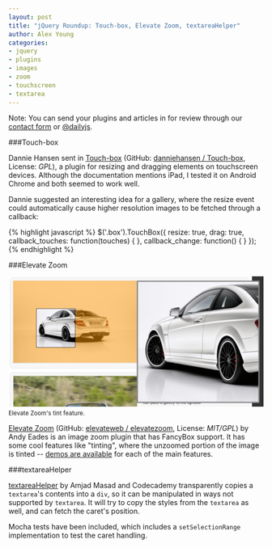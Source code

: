 ```yaml
---
layout: post
title: "jQuery Roundup: Touch-box, Elevate Zoom, textareaHelper"
author: Alex Young
categories:
- jquery
- plugins
- images
- zoom
- touchscreen
- textarea
---
```


<div class="intro">
Note: You can send your plugins and articles in for review through our <a href="/contact.html">contact form</a> or <a href="http://twitter.com/dailyjs">@dailyjs</a>.
</div>

###Touch-box

Dannie Hansen sent in [Touch-box](http://danniehansen.com/touch_box/) (GitHub: [danniehansen / Touch-box](https://github.com/danniehansen/Touch-box), License: _GPL_), a plugin for resizing and dragging elements on touchscreen devices.  Although the documentation mentions iPad, I tested it on Android Chrome and both seemed to work well.

Dannie suggested an interesting idea for a gallery, where the resize event could automatically cause higher resolution images to be fetched through a callback:

{% highlight javascript %}
$('.box').TouchBox({
  resize: true,
  drag: true,
  callback_touches: function(touches) {
  },
  callback_change: function() {
  }
});
{% endhighlight %}

###Elevate Zoom

<div class="image">
  <img src="/images/posts/elevatezoom.png" alt="" />
  <small>Elevate Zoom's tint feature.</small>
</div>

[Elevate Zoom](http://www.elevateweb.co.uk/image-zoom) (GitHub: [elevateweb / elevatezoom](https://github.com/elevateweb/elevatezoom), License: _MIT/GPL_) by Andy Eades is an image zoom plugin that has FancyBox support.  It has some cool features like "tinting", where the unzoomed portion of the image is tinted -- [demos are available](http://www.elevateweb.co.uk/image-zoom/examples) for each of the main features.

###textareaHelper

[textareaHelper](https://github.com/Codecademy/textarea-helper) by Amjad Masad and Codecademy transparently copies a `textarea`'s contents into a `div`, so it can be manipulated in ways not supported by `textarea`.  It will try to copy the styles from the `textarea` as well, and can fetch the caret's position.

Mocha tests have been included, which includes a `setSelectionRange` implementation to test the caret handling.

